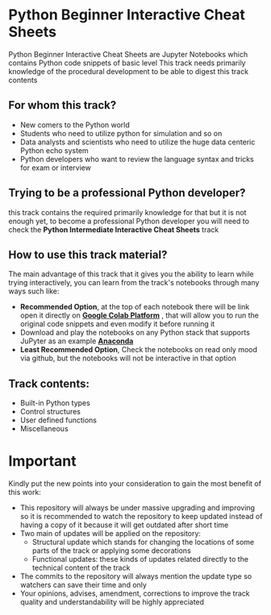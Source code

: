 # Python Beginner Interactive Cheat Sheets
Python Beginner Interactive Cheat Sheets are Jupyter Notebooks which contains Python code snippets of basic level
This track needs primarily knowledge of the procedural development to be able to digest this track contents

## For whom this track?
 - New comers to the Python world
 - Students who need to utilize python for simulation and so on
 - Data analysts and scientists who need to utilize the huge data centeric Python echo system
 - Python developers who want to review the language syntax and tricks for exam or interview

## Trying to be a professional Python developer?
this track contains the required primarily knowledge for that but it is not enough yet,  to become a professional Python developer you will need to check the **Python Intermediate Interactive Cheat Sheets** track

## How to use this track material?
The main advantage of this track that it gives you the ability to learn while trying interactively, you can learn from the track's notebooks through many ways such like:

 - **Recommended Option**, at the top of each notebook there will be link open it directly  on **[Google Colab Platform](https://colab.research.google.com)** , that will allow you to run the original code snippets and even modify it before running it
 - Download and play the notebooks on any Python stack that supports JuPyter as an example **[Anaconda](https://www.anaconda.com/)** 
 - **Least Recommended Option**, Check the notebooks on read only mood via github, but the notebooks will not be interactive in that option

## Track contents:
 - Built-in Python types
 - Control structures
 - User defined functions
 - Miscellaneous 

# Important
Kindly put the new points into your consideration to gain the most benefit of this work:

 - This repository will always be under massive upgrading and improving so it is recommended to watch the repository to keep updated instead of having a copy of it because it will get outdated after short time
 - Two main of updates will be applied on the repository:
	 - Structural update which stands for changing the locations of some parts of the track or applying some decorations
	 - Functional updates: these kinds of updates related directly to the technical content of the track
 - The commits to the repository will always mention the update type so watchers can save their time and only 
 - Your opinions, advises, amendment, corrections to improve the track quality and understandability will be highly appreciated
